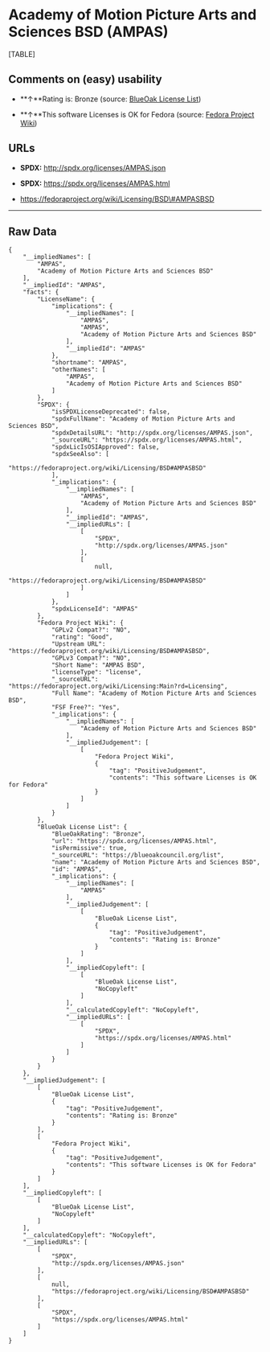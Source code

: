 Academy of Motion Picture Arts and Sciences BSD (AMPAS)
=======================================================

[TABLE]

Comments on (easy) usability
----------------------------

-   **↑**Rating is: Bronze (source: [BlueOak License
    List](https://blueoakcouncil.org/list "BlueOak License List"))

-   **↑**This software Licenses is OK for Fedora (source: [Fedora
    Project
    Wiki](https://fedoraproject.org/wiki/Licensing:Main?rd=Licensing "Fedora Project Wiki"))

URLs
----

-   **SPDX:** http://spdx.org/licenses/AMPAS.json

-   **SPDX:** https://spdx.org/licenses/AMPAS.html

-   https://fedoraproject.org/wiki/Licensing/BSD\#AMPASBSD

------------------------------------------------------------------------

Raw Data
--------

    {
        "__impliedNames": [
            "AMPAS",
            "Academy of Motion Picture Arts and Sciences BSD"
        ],
        "__impliedId": "AMPAS",
        "facts": {
            "LicenseName": {
                "implications": {
                    "__impliedNames": [
                        "AMPAS",
                        "AMPAS",
                        "Academy of Motion Picture Arts and Sciences BSD"
                    ],
                    "__impliedId": "AMPAS"
                },
                "shortname": "AMPAS",
                "otherNames": [
                    "AMPAS",
                    "Academy of Motion Picture Arts and Sciences BSD"
                ]
            },
            "SPDX": {
                "isSPDXLicenseDeprecated": false,
                "spdxFullName": "Academy of Motion Picture Arts and Sciences BSD",
                "spdxDetailsURL": "http://spdx.org/licenses/AMPAS.json",
                "_sourceURL": "https://spdx.org/licenses/AMPAS.html",
                "spdxLicIsOSIApproved": false,
                "spdxSeeAlso": [
                    "https://fedoraproject.org/wiki/Licensing/BSD#AMPASBSD"
                ],
                "_implications": {
                    "__impliedNames": [
                        "AMPAS",
                        "Academy of Motion Picture Arts and Sciences BSD"
                    ],
                    "__impliedId": "AMPAS",
                    "__impliedURLs": [
                        [
                            "SPDX",
                            "http://spdx.org/licenses/AMPAS.json"
                        ],
                        [
                            null,
                            "https://fedoraproject.org/wiki/Licensing/BSD#AMPASBSD"
                        ]
                    ]
                },
                "spdxLicenseId": "AMPAS"
            },
            "Fedora Project Wiki": {
                "GPLv2 Compat?": "NO",
                "rating": "Good",
                "Upstream URL": "https://fedoraproject.org/wiki/Licensing/BSD#AMPASBSD",
                "GPLv3 Compat?": "NO",
                "Short Name": "AMPAS BSD",
                "licenseType": "license",
                "_sourceURL": "https://fedoraproject.org/wiki/Licensing:Main?rd=Licensing",
                "Full Name": "Academy of Motion Picture Arts and Sciences BSD",
                "FSF Free?": "Yes",
                "_implications": {
                    "__impliedNames": [
                        "Academy of Motion Picture Arts and Sciences BSD"
                    ],
                    "__impliedJudgement": [
                        [
                            "Fedora Project Wiki",
                            {
                                "tag": "PositiveJudgement",
                                "contents": "This software Licenses is OK for Fedora"
                            }
                        ]
                    ]
                }
            },
            "BlueOak License List": {
                "BlueOakRating": "Bronze",
                "url": "https://spdx.org/licenses/AMPAS.html",
                "isPermissive": true,
                "_sourceURL": "https://blueoakcouncil.org/list",
                "name": "Academy of Motion Picture Arts and Sciences BSD",
                "id": "AMPAS",
                "_implications": {
                    "__impliedNames": [
                        "AMPAS"
                    ],
                    "__impliedJudgement": [
                        [
                            "BlueOak License List",
                            {
                                "tag": "PositiveJudgement",
                                "contents": "Rating is: Bronze"
                            }
                        ]
                    ],
                    "__impliedCopyleft": [
                        [
                            "BlueOak License List",
                            "NoCopyleft"
                        ]
                    ],
                    "__calculatedCopyleft": "NoCopyleft",
                    "__impliedURLs": [
                        [
                            "SPDX",
                            "https://spdx.org/licenses/AMPAS.html"
                        ]
                    ]
                }
            }
        },
        "__impliedJudgement": [
            [
                "BlueOak License List",
                {
                    "tag": "PositiveJudgement",
                    "contents": "Rating is: Bronze"
                }
            ],
            [
                "Fedora Project Wiki",
                {
                    "tag": "PositiveJudgement",
                    "contents": "This software Licenses is OK for Fedora"
                }
            ]
        ],
        "__impliedCopyleft": [
            [
                "BlueOak License List",
                "NoCopyleft"
            ]
        ],
        "__calculatedCopyleft": "NoCopyleft",
        "__impliedURLs": [
            [
                "SPDX",
                "http://spdx.org/licenses/AMPAS.json"
            ],
            [
                null,
                "https://fedoraproject.org/wiki/Licensing/BSD#AMPASBSD"
            ],
            [
                "SPDX",
                "https://spdx.org/licenses/AMPAS.html"
            ]
        ]
    }
